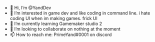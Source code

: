 - 👋 Hi, I’m @YandDev
- 👀 I’m interested in game dev and like coding in command line. i hate coding UI when im making games. frick UI
- 🌱 I’m currently learning Gamemaker studio 2
- 💞️ I’m looking to collaborate on nothing at the moment
- 📫 How to reach me: PrimeYand#0001 on discord
<!---
YandDev/YandDev is a ✨ special ✨ repository because its `README.md` (this file) appears on your GitHub profile.
You can click the Preview link to take a look at your changes.
--->
